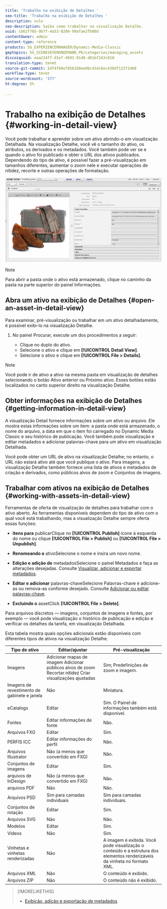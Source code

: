 ```yaml
---
title: 'Trabalho na exibição de Detalhes '
seo-title: 'Trabalho na exibição de Detalhes '
description: nulo
seo-description: Saiba como trabalhar na visualização Detalhe.
uuid: cb62f765-9b7f-4a53-8206-99afae2fb80d
contentOwner: admin
content-type: reference
products: SG_EXPERIENCEMANAGER/Dynamic-Media-Classic
geptopics: SG_SCENESEVENONDEMAND_PK/categories/managing_assets
discoiquuid: eaa214ff-d1ef-4691-9148-d01bf243c810
translation-type: tm+mt
source-git-commit: 1df4f88ef856160ee06c43dc6ec430df122f2408
workflow-type: tm+mt
source-wordcount: '577'
ht-degree: 5%

---
```



# Trabalho na exibição de Detalhes {#working-in-detail-view}

Você pode trabalhar e aprender sobre um ativo abrindo-o em visualização Detalhada. Na visualização Detalhe, você vê o tamanho do ativo, os atributos, os derivados e os metadados. Você também pode ver se e quando o ativo foi publicado e obter o URL dos ativos publicados. Dependendo do tipo de ativo, é possível fazer a pré-visualização em tamanhos diferentes, aumentar o zoom nele e executar operações de nitidez, recorte e outras operações de formatação.

<!-- 

Comment Type: remark
Last Modified By: Rick Brough (rbrough@adobe.com)
Last Modified Date: 2018-06-14T13:52:46.623-0400

<p>as_detail_view_popup.png found in Downloads on local in folder "scene7-images"</p>

 -->

![Exibição de detalhes](/help/assets/image_0.img.png)

>[!NOTE]
>
>Para abrir a pasta onde o ativo está armazenado, clique no caminho da pasta na parte superior do painel Informações.

## Abra um ativo na exibição de Detalhes {#open-an-asset-in-detail-view}

Para examinar, pré-visualização ou trabalhar em um ativo detalhadamente, é possível exibi-lo na visualização Detalhe.

1. No painel Procurar, execute um dos procedimentos a seguir:

   * Clique no duplo do ativo.
   * Selecione o ativo e clique em **[!UICONTROL Detail View]**.
   * Selecione o ativo e clique em **[!UICONTROL File > Details]**.

>[!NOTE]
>
>Você pode ir de ativo a ativo na mesma pasta em visualização de detalhes selecionando o botão Ativo anterior ou Próximo ativo. Esses botões estão localizados no canto superior direito na visualização Detalhe.

## Obter informações na exibição de Detalhes {#getting-information-in-detail-view}

A visualização Detail fornece informações sobre um ativo ou arquivo. Ele mostra estas informações sobre um item: a pasta onde está armazenado, o nome do arquivo, a data em que o item foi carregado no Dynamic Media Classic e seu histórico de publicação. Você também pode visualização e editar metadados e adicionar palavras-chave para um ativo em visualização Detalhada.

Você pode obter um URL de ativo na visualização Detalhe; no entanto, o URL não estará ativo até que você publique o ativo. Para imagens, a visualização Detalhe também fornece uma lista de ativos e metadados de criação e derivados, como públicos alvos de zoom e Conjuntos de imagens.

## Trabalhar com ativos na exibição de Detalhes {#working-with-assets-in-detail-view}

Ferramentas de oferta de visualização de detalhes para trabalhar com o ativo aberto. As ferramentas disponíveis dependem do tipo de ativo com o qual você está trabalhando, mas a visualização Detalhe sempre oferta essas funções:

* **itens para**
publicarClique no  **[!UICONTROL Publish]** ícone à esquerda do nome ou clique  **[!UICONTROL File > Publish]** ou  **[!UICONTROL File > Unpublish]**.

* **Renomeando o**
ativoSelecione o nome e insira um novo nome.

* **Edição e adição de**
metadadosSelecione o painel Metadados e faça as alterações desejadas. Consulte [Visualizar, adicionar e exportar metadados](/help/viewing-adding-exporting-metadata.md).

* **Editar e adicionar**
palavras-chaveSelecione Palavras-chave e adicione-as ou remova-as conforme desejado. Consulte [Adicionar ou editar palavras-chave](/help/viewing-adding-exporting-metadata.md).

* **Excluindo o**
assetClick  **[!UICONTROL File > Delete]**.

Para arquivos discretos — imagens, conjuntos de imagens e fontes, por exemplo — você pode visualização o histórico de publicação e edição e verificar os detalhes da tarefa, em visualização Detalhada.

Esta tabela mostra quais opções adicionais estão disponíveis com diferentes tipos de ativos na visualização Detalhe.

| Tipo de ativo | Editar/ajustar | Pré-visualização |
|--- |--- |--- |
| Imagens | Adicionar mapas de imagem Adicionar públicos alvos de zoom Recortar nitidez Criar visualizações ajustadas | Sim; Predefinições de zoom e imagem. |
| Imagens de revestimento de gabinete e janela | Não | Miniatura. |
| eCatalogs | Editar | Sim. O Painel de informações também está disponível. |
| Fontes | Editar informações de fonte | Não. |
| Arquivos FXG | Editar | Sim. |
| PERFIS ICC | Editar informações do perfil | Não. |
| Arquivos Illustrator | Não (a menos que convertido em FXG) | Não. |
| Conjuntos de imagens | Editar | Sim. |
| arquivos de InDesign | Não (a menos que convertido em FXG) | Não. |
| arquivos PDF | Não | Não. |
| Arquivos PSD | Sim para camadas individuais | Sim para camadas individuais. |
| Conjuntos de rotação | Editar | Sim. |
| Arquivos SVG | Não | Não. |
| Modelos | Editar | Sim. |
| Vídeos | Não | Sim. |
| Vinhetas e vinhetas renderizadas | Não | A imagem é exibida. Você pode visualização o conteúdo e a estrutura dos elementos renderizáveis da vinheta no formato XML. |
| Arquivos XML | Não | O conteúdo é exibido. |
| Arquivos ZIP | Não | O conteúdo não é exibido. |

>[!MORELIKETHIS]
>
>* [Exibição, adição e exportação de metadados](viewing-adding-exporting-metadata.md#viewing_adding_and_exporting_metadata)

